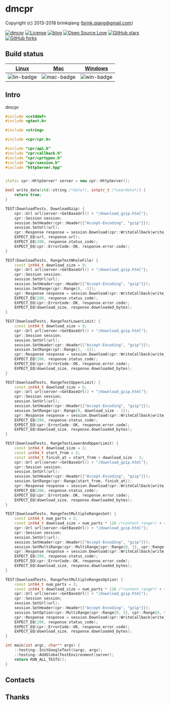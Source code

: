 # dmcpr

Copyright (c) 2013-2018 brinkqiang (brink.qiang@gmail.com)

[![dmcpr](https://img.shields.io/badge/brinkqiang-dmcpr-blue.svg?style=flat-square)](https://github.com/brinkqiang/dmcpr)
[![License](https://img.shields.io/badge/license-MIT-brightgreen.svg)](https://github.com/brinkqiang/dmcpr/blob/master/LICENSE)
[![blog](https://img.shields.io/badge/Author-Blog-7AD6FD.svg)](https://brinkqiang.github.io/)
[![Open Source Love](https://badges.frapsoft.com/os/v3/open-source.png)](https://github.com/brinkqiang)
[![GitHub stars](https://img.shields.io/github/stars/brinkqiang/dmcpr.svg?label=Stars)](https://github.com/brinkqiang/dmcpr) 
[![GitHub forks](https://img.shields.io/github/forks/brinkqiang/dmcpr.svg?label=Fork)](https://github.com/brinkqiang/dmcpr)

## Build status
| [Linux][lin-link] | [Mac][mac-link] | [Windows][win-link] |
| :---------------: | :----------------: | :-----------------: |
| ![lin-badge]      | ![mac-badge]       | ![win-badge]        |

[lin-badge]: https://github.com/brinkqiang/dmcpr/workflows/linux/badge.svg "linux build status"
[lin-link]:  https://github.com/brinkqiang/dmcpr/actions/workflows/linux.yml "linux build status"
[mac-badge]: https://github.com/brinkqiang/dmcpr/workflows/mac/badge.svg "mac build status"
[mac-link]:  https://github.com/brinkqiang/dmcpr/actions/workflows/mac.yml "mac build status"
[win-badge]: https://github.com/brinkqiang/dmcpr/workflows/win/badge.svg "win build status"
[win-link]:  https://github.com/brinkqiang/dmcpr/actions/workflows/win.yml "win build status"

## Intro
dmcpr
```cpp
#include <cstddef>
#include <gtest.h>

#include <string>

#include <cpr/cpr.h>

#include "cpr/api.h"
#include "cpr/callback.h"
#include "cpr/cprtypes.h"
#include "cpr/session.h"
#include "httpServer.hpp"


static cpr::HttpServer* server = new cpr::HttpServer();

bool write_data(std::string /*data*/, intptr_t /*userdata*/) {
    return true;
}

TEST(DownloadTests, DownloadGzip) {
    cpr::Url url{server->GetBaseUrl() + "/download_gzip.html"};
    cpr::Session session;
    session.SetHeader(cpr::Header{{"Accept-Encoding", "gzip"}});
    session.SetUrl(url);
    cpr::Response response = session.Download(cpr::WriteCallback{write_data, 0});
    EXPECT_EQ(url, response.url);
    EXPECT_EQ(200, response.status_code);
    EXPECT_EQ(cpr::ErrorCode::OK, response.error.code);
}

TEST(DownloadTests, RangeTestWholeFile) {
    const int64_t download_size = 9;
    cpr::Url url{server->GetBaseUrl() + "/download_gzip.html"};
    cpr::Session session;
    session.SetUrl(url);
    session.SetHeader(cpr::Header{{"Accept-Encoding", "gzip"}});
    session.SetRange(cpr::Range{0, -1});
    cpr::Response response = session.Download(cpr::WriteCallback{write_data, 0});
    EXPECT_EQ(200, response.status_code);
    EXPECT_EQ(cpr::ErrorCode::OK, response.error.code);
    EXPECT_EQ(download_size, response.downloaded_bytes);
}

TEST(DownloadTests, RangeTestLowerLimit) {
    const int64_t download_size = 8;
    cpr::Url url{server->GetBaseUrl() + "/download_gzip.html"};
    cpr::Session session;
    session.SetUrl(url);
    session.SetHeader(cpr::Header{{"Accept-Encoding", "gzip"}});
    session.SetRange(cpr::Range{1, -1});
    cpr::Response response = session.Download(cpr::WriteCallback{write_data, 0});
    EXPECT_EQ(206, response.status_code);
    EXPECT_EQ(cpr::ErrorCode::OK, response.error.code);
    EXPECT_EQ(download_size, response.downloaded_bytes);
}

TEST(DownloadTests, RangeTestUpperLimit) {
    const int64_t download_size = 6;
    cpr::Url url{server->GetBaseUrl() + "/download_gzip.html"};
    cpr::Session session;
    session.SetUrl(url);
    session.SetHeader(cpr::Header{{"Accept-Encoding", "gzip"}});
    session.SetRange(cpr::Range{0, download_size - 1});
    cpr::Response response = session.Download(cpr::WriteCallback{write_data, 0});
    EXPECT_EQ(206, response.status_code);
    EXPECT_EQ(cpr::ErrorCode::OK, response.error.code);
    EXPECT_EQ(download_size, response.downloaded_bytes);
}

TEST(DownloadTests, RangeTestLowerAndUpperLimit) {
    const int64_t download_size = 2;
    const int64_t start_from = 2;
    const int64_t finish_at = start_from + download_size - 1;
    cpr::Url url{server->GetBaseUrl() + "/download_gzip.html"};
    cpr::Session session;
    session.SetUrl(url);
    session.SetHeader(cpr::Header{{"Accept-Encoding", "gzip"}});
    session.SetRange(cpr::Range{start_from, finish_at});
    cpr::Response response = session.Download(cpr::WriteCallback{write_data, 0});
    EXPECT_EQ(206, response.status_code);
    EXPECT_EQ(cpr::ErrorCode::OK, response.error.code);
    EXPECT_EQ(download_size, response.downloaded_bytes);
}

TEST(DownloadTests, RangeTestMultipleRangesSet) {
    const int64_t num_parts = 2;
    const int64_t download_size = num_parts * (26 /*content range*/ + 4 /*\n*/) + ((num_parts + 1) * 15 /*boundary*/) + 2 /*--*/ + 6 /*data*/;
    cpr::Url url{server->GetBaseUrl() + "/download_gzip.html"};
    cpr::Session session;
    session.SetUrl(url);
    session.SetHeader(cpr::Header{{"Accept-Encoding", "gzip"}});
    session.SetMultiRange(cpr::MultiRange{cpr::Range{0, 3}, cpr::Range{5, 6}});
    cpr::Response response = session.Download(cpr::WriteCallback{write_data, 0});
    EXPECT_EQ(206, response.status_code);
    EXPECT_EQ(cpr::ErrorCode::OK, response.error.code);
    EXPECT_EQ(download_size, response.downloaded_bytes);
}

TEST(DownloadTests, RangeTestMultipleRangesOption) {
    const int64_t num_parts = 3;
    const int64_t download_size = num_parts * (26 /*content range*/ + 4 /*\n*/) + ((num_parts + 1) * 15 /*boundary*/) + 2 /*--*/ + 7 /*data*/;
    cpr::Url url{server->GetBaseUrl() + "/download_gzip.html"};
    cpr::Session session;
    session.SetUrl(url);
    session.SetHeader(cpr::Header{{"Accept-Encoding", "gzip"}});
    session.SetOption(cpr::MultiRange{cpr::Range{0, 2}, cpr::Range{4, 5}, cpr::Range{7, 8}});
    cpr::Response response = session.Download(cpr::WriteCallback{write_data, 0});
    EXPECT_EQ(206, response.status_code);
    EXPECT_EQ(cpr::ErrorCode::OK, response.error.code);
    EXPECT_EQ(download_size, response.downloaded_bytes);
}

int main(int argc, char** argv) {
    ::testing::InitGoogleTest(&argc, argv);
    ::testing::AddGlobalTestEnvironment(server);
    return RUN_ALL_TESTS();
}
```
## Contacts

## Thanks
